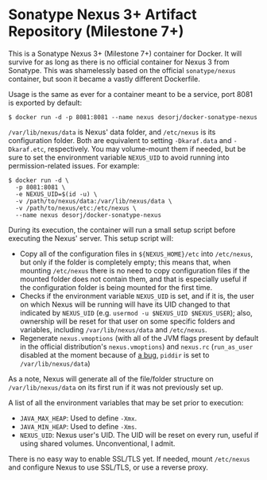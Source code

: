 # Sonatype Nexus 3+ Artifact Repository (Milestone 7+)

This is a Sonatype Nexus 3+ (Milestone 7+) container for Docker. It will survive for as long as there is no official container for Nexus 3 from Sonatype. This was shamelessly based on the official `sonatype/nexus` container, but soon it became a vastly different Dockerfile.

Usage is the same as ever for a container meant to be a service, port 8081 is exported by default:

```
$ docker run -d -p 8081:8081 --name nexus desorj/docker-sonatype-nexus
```

`/var/lib/nexus/data` is Nexus' data folder, and `/etc/nexus` is its configuration folder. Both are equivalent to setting `-Dkaraf.data` and `-Dkaraf.etc`, respectively. You may volume-mount them if needed, but be sure to set the environment variable `NEXUS_UID` to avoid running into permission-related issues. For example:


```
$ docker run -d \
  -p 8081:8081 \
  -e NEXUS_UID=$(id -u) \
  -v /path/to/nexus/data:/var/lib/nexus/data \
  -v /path/to/nexus/etc:/etc/nexus \
  --name nexus desorj/docker-sonatype-nexus
```

During its execution, the container will run a small setup script before executing the Nexus' server. This setup script will:

- Copy all of the configuration files in `${NEXUS_HOME}/etc` into `/etc/nexus`, but only if the folder is completely empty; this means that, when mounting `/etc/nexus` there is no need to copy configuration files if the mounted folder does not contain them, and that is especially useful if the configuration folder is being mounted for the first time.
- Checks if the environment variable `NEXUS_UID` is set, and if it is, the user on which Nexus will be running will have its UID changed to that indicated by `NEXUS_UID` (e.g. `usermod -u $NEXUS_UID $NEXUS_USER`); also, ownership will be reset for that user on some specific folders and variables, including 
`/var/lib/nexus/data` and `/etc/nexus`.
- Regenerate `nexus.vmoptions` (with all of the JVM flags present by default in the official distribution's `nexus.vmoptions`) and `nexus.rc` (`run_as_user` disabled at the moment because of [a bug](https://issues.sonatype.org/browse/NEXUS-9437), `piddir` is set to `/var/lib/nexus/data`)

As a note, Nexus will generate all of the file/folder structure on `/var/lib/nexus/data` on its first run if it was not previously set up.

A list of all the environment variables that may be set prior to execution:

- `JAVA_MAX_HEAP`: Used to define `-Xmx`.
- `JAVA_MIN_HEAP`: Used to define `-Xms`.
- `NEXUS_UID`: Nexus user's UID. The UID will be reset on every run, useful if using shared volumes. Unconventional, I admit.

There is no easy way to enable SSL/TLS yet. If needed, mount `/etc/nexus` and configure Nexus to use SSL/TLS, or use a reverse proxy.
